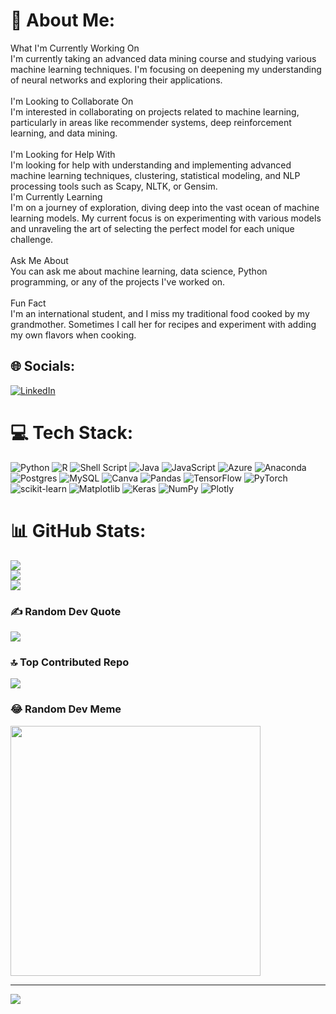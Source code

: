 # 💫 About Me:
What I'm Currently Working On<br>I'm currently taking an advanced data mining course and studying various machine learning techniques. I'm focusing on deepening my understanding of neural networks and exploring their applications.<br><br>I'm Looking to Collaborate On<br>I'm interested in collaborating on projects related to machine learning, particularly in areas like recommender systems, deep reinforcement learning, and data mining.<br><br>I'm Looking for Help With<br>I'm looking for help with understanding and implementing advanced machine learning techniques, clustering, statistical modeling, and NLP processing tools such as Scapy, NLTK, or Gensim.<br>I'm Currently Learning<br>I'm on a journey of exploration, diving deep into the vast ocean of machine learning models. My current focus is on experimenting with various models and unraveling the art of selecting the perfect model for each unique challenge.<br><br>Ask Me About<br>You can ask me about machine learning, data science, Python programming, or any of the projects I've worked on.<br><br>Fun Fact<br>I'm an international student, and I miss my traditional food cooked by my grandmother. Sometimes I call her for recipes and experiment with adding my own flavors when cooking.


## 🌐 Socials:
[![LinkedIn](https://img.shields.io/badge/LinkedIn-%230077B5.svg?logo=linkedin&logoColor=white)](https://linkedin.com/in/https://www.linkedin.com/in/preeti-aladakatti/) 

# 💻 Tech Stack:
![Python](https://img.shields.io/badge/python-3670A0?style=plastic&logo=python&logoColor=ffdd54) ![R](https://img.shields.io/badge/r-%23276DC3.svg?style=plastic&logo=r&logoColor=white) ![Shell Script](https://img.shields.io/badge/shell_script-%23121011.svg?style=plastic&logo=gnu-bash&logoColor=white) ![Java](https://img.shields.io/badge/java-%23ED8B00.svg?style=plastic&logo=openjdk&logoColor=white) ![JavaScript](https://img.shields.io/badge/javascript-%23323330.svg?style=plastic&logo=javascript&logoColor=%23F7DF1E) ![Azure](https://img.shields.io/badge/azure-%230072C6.svg?style=plastic&logo=microsoftazure&logoColor=white) ![Anaconda](https://img.shields.io/badge/Anaconda-%2344A833.svg?style=plastic&logo=anaconda&logoColor=white) ![Postgres](https://img.shields.io/badge/postgres-%23316192.svg?style=plastic&logo=postgresql&logoColor=white) ![MySQL](https://img.shields.io/badge/mysql-%2300000f.svg?style=plastic&logo=mysql&logoColor=white) ![Canva](https://img.shields.io/badge/Canva-%2300C4CC.svg?style=plastic&logo=Canva&logoColor=white) ![Pandas](https://img.shields.io/badge/pandas-%23150458.svg?style=plastic&logo=pandas&logoColor=white) ![TensorFlow](https://img.shields.io/badge/TensorFlow-%23FF6F00.svg?style=plastic&logo=TensorFlow&logoColor=white) ![PyTorch](https://img.shields.io/badge/PyTorch-%23EE4C2C.svg?style=plastic&logo=PyTorch&logoColor=white) ![scikit-learn](https://img.shields.io/badge/scikit--learn-%23F7931E.svg?style=plastic&logo=scikit-learn&logoColor=white) ![Matplotlib](https://img.shields.io/badge/Matplotlib-%23ffffff.svg?style=plastic&logo=Matplotlib&logoColor=black) ![Keras](https://img.shields.io/badge/Keras-%23D00000.svg?style=plastic&logo=Keras&logoColor=white) ![NumPy](https://img.shields.io/badge/numpy-%23013243.svg?style=plastic&logo=numpy&logoColor=white) ![Plotly](https://img.shields.io/badge/Plotly-%233F4F75.svg?style=plastic&logo=plotly&logoColor=white)
# 📊 GitHub Stats:
![](https://github-readme-stats.vercel.app/api?username=PreetiAladakatti&theme=dracula&hide_border=false&include_all_commits=false&count_private=false)<br/>
![](https://github-readme-streak-stats.herokuapp.com/?user=PreetiAladakatti&theme=dracula&hide_border=false)<br/>
![](https://github-readme-stats.vercel.app/api/top-langs/?username=PreetiAladakatti&theme=dracula&hide_border=false&include_all_commits=false&count_private=false&layout=compact)

### ✍️ Random Dev Quote
![](https://quotes-github-readme.vercel.app/api?type=horizontal&theme=radical)

### 🔝 Top Contributed Repo
![](https://github-contributor-stats.vercel.app/api?username=PreetiAladakatti&limit=5&theme=dracula&combine_all_yearly_contributions=true)

### 😂 Random Dev Meme
<img src='https://randommeme-five.vercel.app/' style="height: 400px;"/>

---
[![](https://visitcount.itsvg.in/api?id=PreetiAladakatti&icon=0&color=0)](https://visitcount.itsvg.in)

